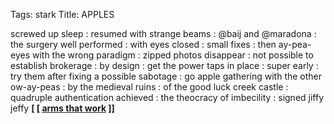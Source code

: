 Tags: stark
Title: APPLES
  
screwed up sleep : resumed with strange beams : @baij and @maradona : the surgery well performed : with eyes closed : small fixes : then ay-pea-eyes with the wrong paradigm : zipped photos disappear : not possible to establish brokerage : by design : get the power taps in place : super early : try them after fixing a possible sabotage : go apple gathering with the other ow-ay-peas : by the medieval ruins : of the good luck creek castle : quadruple authentication achieved : the theocracy of imbecility : signed jiffy jeffy
**[ [ [arms that work](https://armsthatwork.bandcamp.com) ]]**
